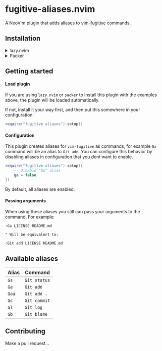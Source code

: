 # fugitive-aliases.nvim

A NeoVim plugin that adds aliases to [vim-fugitive](https://github.com/tpope/vim-fugitive) commands.

## Installation

<details>
    <summary>lazy.nvim</summary>

```lua
{
    "kostya-zero/fugitive-aliases.nvim",
    ---@module "fugitive-aliases"
    ---@type fugitive-aliases.Config
    opts = {}
    dependencies = {
        "tpope/vim-fugitive"
    },
    lazy = false,
}
```

</details>

<details>
    <summary>Packer</summary>

```lua
use({
    "kostya-zero/fugitive-aliases.nvim",
    config = function()
        require("fugitive-aliases").setup()
    end
})
```

</details>

## Getting started

#### Load plugin

If you are using `lazy.nvim` or `packer` to install this plugin
with the examples above, the plugin will be loaded automatically.

If not, install it your way first, and then put this somewhere in your configuration:

```lua
require("fugitive-aliases").setup()
```

#### Configuration

This plugin creates aliases for `vim-fugitive` as commands, for example `Ga` command will be an alias to `Git add`.
You can configure this behavior by disabling aliases in configuration that you dont want to enable.

```lua
require("fugitive-aliases").setup({
    -- Disable "Ga" alias
    ga = false
})
```

By default, all aliases are enabled.

#### Passing arguments

When using these aliases you still can pass your arguments to the command. For example:

```vim
:Ga LICENSE README.md

" Will be equivalent to:

:Git add LICENSE README.md
```

## Available aliases

| Alias | Command |
| ----- | ------- |
| `Gs`  | `Git status` |
| `Ga`  | `Git add`  |
| `Gaa` | `Git add .` |
| `Gc` | `Git commit` |
| `Gl` | `Git log` |
| `Gb` | `Git blame`|

## Contributing

Make a pull request...
